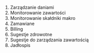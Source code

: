 1. Zarządzanie daniami
2. Monitorowanie zawartości
3. Monitorowanie skałdniki makro
4. Zamawiane
5. Billing
6. Sugestje zdrowotne
7. Sugestje do zarządzania zawartością
8. Jadłospis